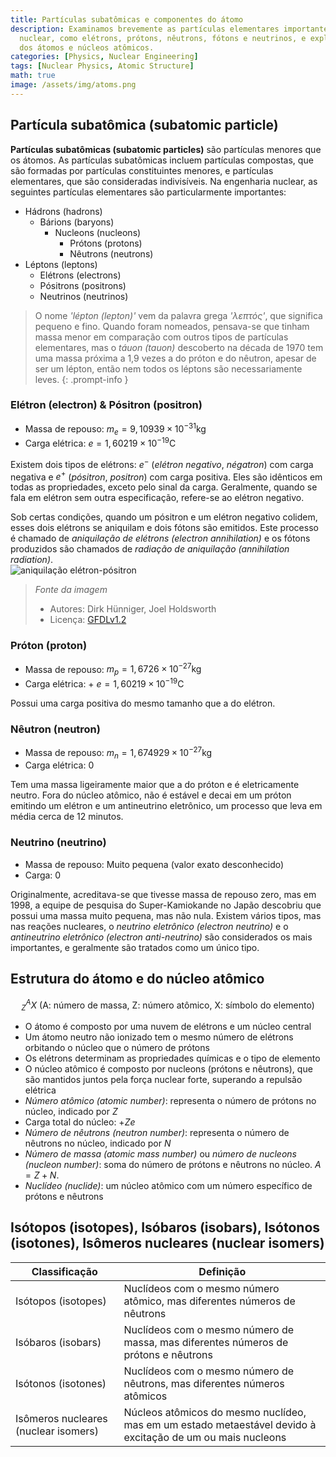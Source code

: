 ```yaml
---
title: Partículas subatômicas e componentes do átomo
description: Examinamos brevemente as partículas elementares importantes na engenharia
  nuclear, como elétrons, prótons, nêutrons, fótons e neutrinos, e exploramos a estrutura
  dos átomos e núcleos atômicos.
categories: [Physics, Nuclear Engineering]
tags: [Nuclear Physics, Atomic Structure]
math: true
image: /assets/img/atoms.png
---
```

## Partícula subatômica (subatomic particle)
**Partículas subatômicas (subatomic particles)** são partículas menores que os átomos. As partículas subatômicas incluem partículas compostas, que são formadas por partículas constituintes menores, e partículas elementares, que são consideradas indivisíveis.
Na engenharia nuclear, as seguintes partículas elementares são particularmente importantes:

- Hádrons (hadrons)
  - Bárions (baryons)
    - Nucleons (nucleons)
      - Prótons (protons)
      - Nêutrons (neutrons)
- Léptons (leptons)
  - Elétrons (electrons)
  - Pósitrons (positrons)
  - Neutrinos (neutrinos)

> O nome *'lépton (lepton)'* vem da palavra grega *'λεπτός'*, que significa pequeno e fino. Quando foram nomeados, pensava-se que tinham massa menor em comparação com outros tipos de partículas elementares, mas o *táuon (tauon)* descoberto na década de 1970 tem uma massa próxima a 1,9 vezes a do próton e do nêutron, apesar de ser um lépton, então nem todos os léptons são necessariamente leves.
{: .prompt-info }

### Elétron (electron) & Pósitron (positron)
- Massa de repouso: $m_e = 9,10939 \times 10^{-31} \text{kg}$
- Carga elétrica: $e = 1,60219 \times 10^{-19} \text{C}$

Existem dois tipos de elétrons: $e^-$ (*elétron negativo*, *négatron*) com carga negativa e $e^+$ (*pósitron*, *positron*) com carga positiva. Eles são idênticos em todas as propriedades, exceto pelo sinal da carga. Geralmente, quando se fala em elétron sem outra especificação, refere-se ao elétron negativo.

Sob certas condições, quando um pósitron e um elétron negativo colidem, esses dois elétrons se aniquilam e dois fótons são emitidos. Este processo é chamado de *aniquilação de elétrons (electron annihilation)* e os fótons produzidos são chamados de *radiação de aniquilação (annihilation radiation)*.  
![aniquilação elétron-pósitron](https://upload.wikimedia.org/wikipedia/commons/0/0a/ElectronPositronAnnihilation.svg)
> *Fonte da imagem*
> - Autores: Dirk Hünniger, Joel Holdsworth
> - Licença: [GFDLv1.2](https://www.gnu.org/licenses/old-licenses/fdl-1.2.html)

### Próton (proton)
- Massa de repouso: $m_p = 1,6726 \times 10^{-27} \text{kg}$
- Carga elétrica: + $e = 1,60219 \times 10^{-19} \text{C}$

Possui uma carga positiva do mesmo tamanho que a do elétron.

### Nêutron (neutron)
- Massa de repouso: $m_n = 1,674929 \times 10^{-27} \text{kg}$
- Carga elétrica: $0$ 

Tem uma massa ligeiramente maior que a do próton e é eletricamente neutro. Fora do núcleo atômico, não é estável e decai em um próton emitindo um elétron e um antineutrino eletrônico, um processo que leva em média cerca de 12 minutos.

### Neutrino (neutrino)
- Massa de repouso: Muito pequena (valor exato desconhecido)
- Carga: $0$

Originalmente, acreditava-se que tivesse massa de repouso zero, mas em 1998, a equipe de pesquisa do Super-Kamiokande no Japão descobriu que possui uma massa muito pequena, mas não nula. Existem vários tipos, mas nas reações nucleares, o *neutrino eletrônico (electron neutrino)* e o *antineutrino eletrônico (electron anti-neutrino)* são considerados os mais importantes, e geralmente são tratados como um único tipo.

## Estrutura do átomo e do núcleo atômico

$$ ^A_Z X \ (\text{A: número de massa, Z: número atômico, X: símbolo do elemento})$$

- O átomo é composto por uma nuvem de elétrons e um núcleo central
- Um átomo neutro não ionizado tem o mesmo número de elétrons orbitando o núcleo que o número de prótons
- Os elétrons determinam as propriedades químicas e o tipo de elemento
- O núcleo atômico é composto por nucleons (prótons e nêutrons), que são mantidos juntos pela força nuclear forte, superando a repulsão elétrica
- *Número atômico (atomic number)*: representa o número de prótons no núcleo, indicado por $Z$
- Carga total do núcleo: +$Ze$
- *Número de nêutrons (neutron number)*: representa o número de nêutrons no núcleo, indicado por $N$
- *Número de massa (atomic mass number)* ou *número de nucleons (nucleon number)*: soma do número de prótons e nêutrons no núcleo. $A=Z+N.$
- *Nuclídeo (nuclide)*: um núcleo atômico com um número específico de prótons e nêutrons

## Isótopos (isotopes), Isóbaros (isobars), Isótonos (isotones), Isômeros nucleares (nuclear isomers)

| Classificação | Definição |
| --- | --- |
| Isótopos (isotopes) | Nuclídeos com o mesmo número atômico, mas diferentes números de nêutrons |
| Isóbaros (isobars) | Nuclídeos com o mesmo número de massa, mas diferentes números de prótons e nêutrons |
| Isótonos (isotones) | Nuclídeos com o mesmo número de nêutrons, mas diferentes números atômicos |
| Isômeros nucleares (nuclear isomers) | Núcleos atômicos do mesmo nuclídeo, mas em um estado metaestável devido à excitação de um ou mais nucleons |
